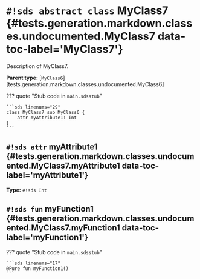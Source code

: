 # `#!sds abstract class` MyClass7 {#tests.generation.markdown.classes.undocumented.MyClass7 data-toc-label='MyClass7'}

Description of MyClass7.

**Parent type:** [`MyClass6`][tests.generation.markdown.classes.undocumented.MyClass6]

??? quote "Stub code in `main.sdsstub`"

    ```sds linenums="29"
    class MyClass7 sub MyClass6 {
        attr myAttribute1: Int
    }
    ```

## `#!sds attr` myAttribute1 {#tests.generation.markdown.classes.undocumented.MyClass7.myAttribute1 data-toc-label='myAttribute1'}

**Type:** `#!sds Int`

## `#!sds fun` myFunction1 {#tests.generation.markdown.classes.undocumented.MyClass7.myFunction1 data-toc-label='myFunction1'}

??? quote "Stub code in `main.sdsstub`"

    ```sds linenums="17"
    @Pure fun myFunction1()
    ```
